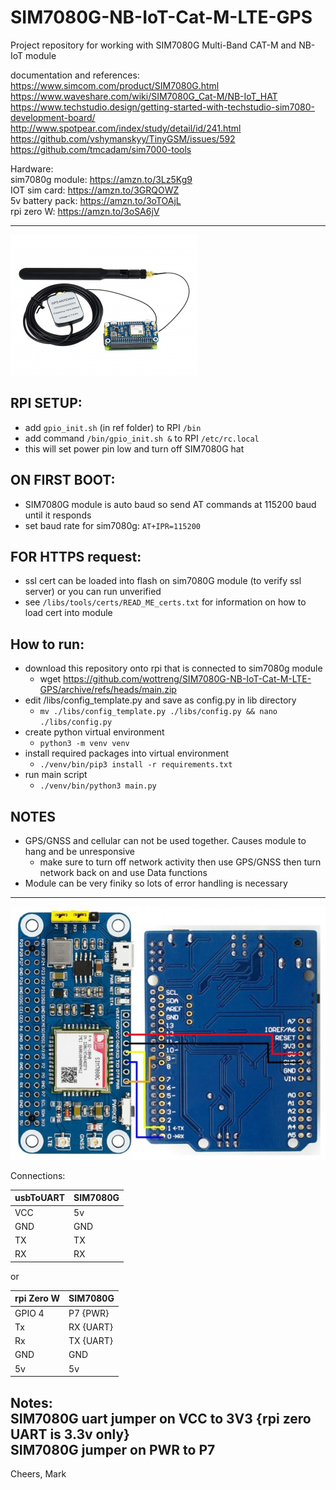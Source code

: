 # SIM7080G-NB-IoT-Cat-M-LTE-GPS
Project repository for working with SIM7080G Multi-Band CAT-M and NB-IoT module

documentation and references: \
https://www.simcom.com/product/SIM7080G.html
https://www.waveshare.com/wiki/SIM7080G_Cat-M/NB-IoT_HAT
https://www.techstudio.design/getting-started-with-techstudio-sim7080-development-board/
http://www.spotpear.com/index/study/detail/id/241.html
https://github.com/vshymanskyy/TinyGSM/issues/592
https://github.com/tmcadam/sim7000-tools

Hardware: \
sim7080g module: https://amzn.to/3Lz5Kg9 \
IOT sim card: https://amzn.to/3GRQOWZ \
5v battery pack: https://amzn.to/3oTOAjL \
rpi zero W: https://amzn.to/3oSA6jV
- - - -
![sim module](https://github.com/wottreng/SIM7080G-NB-IoT-Cat-M-LTE-GPS/blob/main/pics/SIM7080G-Cat-M-NB-IoT-HAT-rpi.jpg)

## RPI SETUP:
* add `gpio_init.sh` (in ref folder) to RPI `/bin`
* add command `/bin/gpio_init.sh &` to RPI `/etc/rc.local`
* this will set power pin low and turn off SIM7080G hat

## ON FIRST BOOT:
* SIM7080G module is auto baud so send AT commands at 115200 baud until it responds
* set baud rate for sim7080g: `AT+IPR=115200`

## FOR HTTPS request:
* ssl cert can be loaded into flash on sim7080G module (to verify ssl server) or you can run unverified
* see `/libs/tools/certs/READ_ME_certs.txt` for information on how to load cert into module

## How to run:
* download this repository onto rpi that is connected to sim7080g module
    * wget https://github.com/wottreng/SIM7080G-NB-IoT-Cat-M-LTE-GPS/archive/refs/heads/main.zip
* edit /libs/config_template.py and save as config.py in lib directory
    * `mv ./libs/config_template.py ./libs/config.py && nano ./libs/config.py`
* create python virtual environment
    * `python3 -m venv venv`
* install required packages into virtual environment
    * `./venv/bin/pip3 install -r requirements.txt`
* run main script
    * `./venv/bin/python3 main.py` 

## NOTES
* GPS/GNSS and cellular can not be used together. Causes module to hang and be unresponsive
  * make sure to turn off network activity then use GPS/GNSS then turn network back on and use Data functions
* Module can be very finiky so lots of error handling is necessary 

- - - -
![module connections](https://github.com/wottreng/SIM7080G-NB-IoT-Cat-M-LTE-GPS/blob/main/pics/SIM7080G_Cat-M_NB-IoT_HAT.jpg)

Connections: 

| usbToUART | SIM7080G |
|-----------|----------|
| VCC       | 5v       |
| GND       | GND      |
| TX        | TX       |
| RX        | RX       |

or
    
| rpi Zero W | SIM7080G  |
|------------|-----------|
| GPIO 4     | P7 {PWR}  |
| Tx         | RX {UART} |
| Rx         | TX {UART} |
| GND        | GND       |
| 5v         | 5v        |

Notes: \
SIM7080G uart jumper on VCC to 3V3 {rpi zero UART is 3.3v only} \
SIM7080G jumper on PWR to P7 
----
Cheers,
Mark
